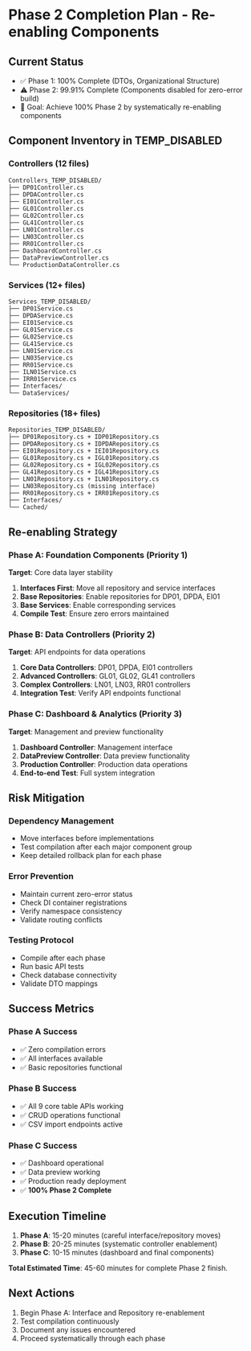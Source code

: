 # Phase 2 Completion Plan - Re-enabling Components

## Current Status

-   ✅ Phase 1: 100% Complete (DTOs, Organizational Structure)
-   ⚠️ Phase 2: 99.91% Complete (Components disabled for zero-error build)
-   🎯 Goal: Achieve 100% Phase 2 by systematically re-enabling components

## Component Inventory in TEMP_DISABLED

### Controllers (12 files)

```
Controllers_TEMP_DISABLED/
├── DP01Controller.cs
├── DPDAController.cs
├── EI01Controller.cs
├── GL01Controller.cs
├── GL02Controller.cs
├── GL41Controller.cs
├── LN01Controller.cs
├── LN03Controller.cs
├── RR01Controller.cs
├── DashboardController.cs
├── DataPreviewController.cs
└── ProductionDataController.cs
```

### Services (12+ files)

```
Services_TEMP_DISABLED/
├── DP01Service.cs
├── DPDAService.cs
├── EI01Service.cs
├── GL01Service.cs
├── GL02Service.cs
├── GL41Service.cs
├── LN01Service.cs
├── LN03Service.cs
├── RR01Service.cs
├── ILN01Service.cs
├── IRR01Service.cs
├── Interfaces/
└── DataServices/
```

### Repositories (18+ files)

```
Repositories_TEMP_DISABLED/
├── DP01Repository.cs + IDP01Repository.cs
├── DPDARepository.cs + IDPDARepository.cs
├── EI01Repository.cs + IEI01Repository.cs
├── GL01Repository.cs + IGL01Repository.cs
├── GL02Repository.cs + IGL02Repository.cs
├── GL41Repository.cs + IGL41Repository.cs
├── LN01Repository.cs + ILN01Repository.cs
├── LN03Repository.cs (missing interface)
├── RR01Repository.cs + IRR01Repository.cs
├── Interfaces/
└── Cached/
```

## Re-enabling Strategy

### Phase A: Foundation Components (Priority 1)

**Target**: Core data layer stability

1. **Interfaces First**: Move all repository and service interfaces
2. **Base Repositories**: Enable repositories for DP01, DPDA, EI01
3. **Base Services**: Enable corresponding services
4. **Compile Test**: Ensure zero errors maintained

### Phase B: Data Controllers (Priority 2)

**Target**: API endpoints for data operations

1. **Core Data Controllers**: DP01, DPDA, EI01 controllers
2. **Advanced Controllers**: GL01, GL02, GL41 controllers
3. **Complex Controllers**: LN01, LN03, RR01 controllers
4. **Integration Test**: Verify API endpoints functional

### Phase C: Dashboard & Analytics (Priority 3)

**Target**: Management and preview functionality

1. **Dashboard Controller**: Management interface
2. **DataPreview Controller**: Data preview functionality
3. **Production Controller**: Production data operations
4. **End-to-end Test**: Full system integration

## Risk Mitigation

### Dependency Management

-   Move interfaces before implementations
-   Test compilation after each major component group
-   Keep detailed rollback plan for each phase

### Error Prevention

-   Maintain current zero-error status
-   Check DI container registrations
-   Verify namespace consistency
-   Validate routing conflicts

### Testing Protocol

-   Compile after each phase
-   Run basic API tests
-   Check database connectivity
-   Validate DTO mappings

## Success Metrics

### Phase A Success

-   ✅ Zero compilation errors
-   ✅ All interfaces available
-   ✅ Basic repositories functional

### Phase B Success

-   ✅ All 9 core table APIs working
-   ✅ CRUD operations functional
-   ✅ CSV import endpoints active

### Phase C Success

-   ✅ Dashboard operational
-   ✅ Data preview working
-   ✅ Production ready deployment
-   ✅ **100% Phase 2 Complete**

## Execution Timeline

1. **Phase A**: 15-20 minutes (careful interface/repository moves)
2. **Phase B**: 20-25 minutes (systematic controller enablement)
3. **Phase C**: 10-15 minutes (dashboard and final components)

**Total Estimated Time**: 45-60 minutes for complete Phase 2 finish.

## Next Actions

1. Begin Phase A: Interface and Repository re-enablement
2. Test compilation continuously
3. Document any issues encountered
4. Proceed systematically through each phase
